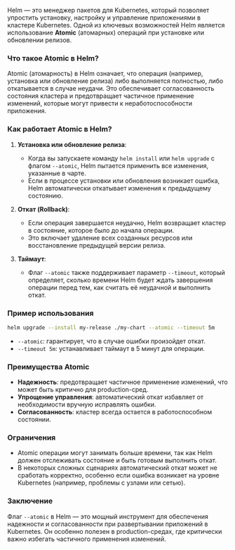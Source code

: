 Helm — это менеджер пакетов для Kubernetes, который позволяет упростить установку, настройку и управление приложениями в кластере Kubernetes. Одной из ключевых возможностей Helm является использование **Atomic** (атомарных) операций при установке или обновлении релизов.

### Что такое Atomic в Helm?

Atomic (атомарность) в Helm означает, что операция (например, установка или обновление релиза) либо выполняется полностью, либо откатывается в случае неудачи. Это обеспечивает согласованность состояния кластера и предотвращает частичное применение изменений, которые могут привести к неработоспособности приложения.

### Как работает Atomic в Helm?

1. **Установка или обновление релиза**:
   - Когда вы запускаете команду `helm install` или `helm upgrade` с флагом `--atomic`, Helm пытается применить все изменения, указанные в чарте.
   - Если в процессе установки или обновления возникает ошибка, Helm автоматически откатывает изменения к предыдущему состоянию.

2. **Откат (Rollback)**:
   - Если операция завершается неудачно, Helm возвращает кластер в состояние, которое было до начала операции.
   - Это включает удаление всех созданных ресурсов или восстановление предыдущей версии релиза.

3. **Таймаут**:
   - Флаг `--atomic` также поддерживает параметр `--timeout`, который определяет, сколько времени Helm будет ждать завершения операции перед тем, как считать её неудачной и выполнить откат.

### Пример использования

```bash
helm upgrade --install my-release ./my-chart --atomic --timeout 5m
```

- `--atomic`: гарантирует, что в случае ошибки произойдет откат.
- `--timeout 5m`: устанавливает таймаут в 5 минут для операции.

### Преимущества Atomic

- **Надежность**: предотвращает частичное применение изменений, что может быть критично для production-сред.
- **Упрощение управления**: автоматический откат избавляет от необходимости вручную исправлять ошибки.
- **Согласованность**: кластер всегда остается в работоспособном состоянии.

### Ограничения

- Atomic операции могут занимать больше времени, так как Helm должен отслеживать состояние и быть готовым выполнить откат.
- В некоторых сложных сценариях автоматический откат может не сработать корректно, особенно если ошибка возникает на уровне Kubernetes (например, проблемы с узлами или сетью).

### Заключение

Флаг `--atomic` в Helm — это мощный инструмент для обеспечения надежности и согласованности при развертывании приложений в Kubernetes. Он особенно полезен в production-средах, где критически важно избегать частичного применения изменений.

